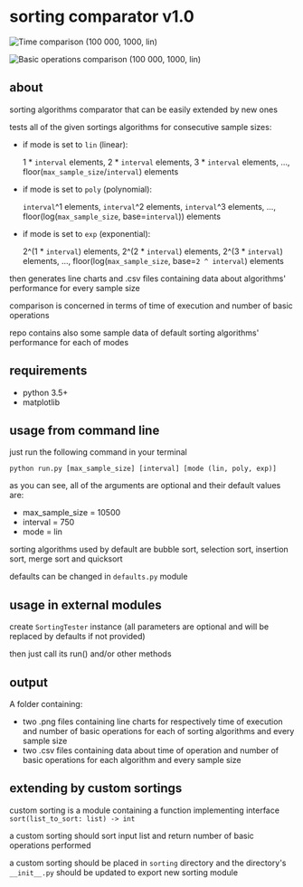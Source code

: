 # sorting comparator v1.0

![Time comparison (100 000, 1000, lin)](https://github.com/jakub-balinski/sorting-comparator/blob/master/LINEAR_SAMPLE/chart-time.png?raw=true)

![Basic operations comparison (100 000, 1000, lin)](https://github.com/jakub-balinski/sorting-comparator/blob/master/LINEAR_SAMPLE/chart-ops.png?raw=true)

## about
sorting algorithms comparator that can be easily extended by new ones

tests all of the given sortings algorithms for consecutive sample sizes:

- if mode is set to `lin` (linear):

    1 * `interval` elements, 2 * `interval` elements,
    3 * `interval` elements, ..., floor(`max_sample_size`/`interval`) elements

- if mode is set to `poly` (polynomial):

    `interval`^1 elements, `interval`^2 elements,
    `interval`^3 elements, ..., floor(log(`max_sample_size`, base=`interval`)) elements

- if mode is set to `exp` (exponential):

    2^(1 * `interval`) elements, 2^(2 * `interval`) elements,
    2^(3 * `interval`) elements, ..., floor(log(`max_sample_size`, base=`2 ^ interval`) elements


then generates line charts and .csv files containing data about algorithms' performance for every sample size

comparison is concerned in terms of time of execution and number of basic operations

repo contains also some sample data of default sorting algorithms' performance for each of modes

## requirements
- python 3.5+
- matplotlib

## usage from command line
just run the following command in your terminal

`python run.py [max_sample_size] [interval] [mode (lin, poly, exp)]`

as you can see, all of the arguments are optional and their default values are:
- max_sample_size = 10500
- interval = 750
- mode = lin

sorting algorithms used by default are bubble sort, selection sort, insertion sort, merge sort and quicksort

defaults can be changed in `defaults.py` module

## usage in external modules
create `SortingTester` instance (all parameters are optional and will be replaced by defaults if not provided)

then just call its run() and/or other methods

## output
A folder containing:
- two .png files containing line charts for respectively time of execution and
number of basic operations for each of sorting algorithms and every sample size
- two .csv files containing data about time of operation and
number of basic operations for each algorithm and every sample size

## extending by custom sortings
custom sorting is a module containing a function implementing interface `sort(list_to_sort: list) -> int`

a custom sorting should sort input list and return number of basic operations performed

a custom sorting should be placed in `sorting` directory and the directory's `__init__.py` should be updated to export new sorting module
